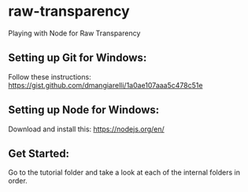 # raw-transparency
Playing with Node for Raw Transparency

## Setting up Git for Windows:
Follow these instructions: https://gist.github.com/dmangiarelli/1a0ae107aaa5c478c51e

## Setting up Node for Windows:
Download and install this: https://nodejs.org/en/

## Get Started:
Go to the tutorial folder and take a look at each of the internal folders in order.
